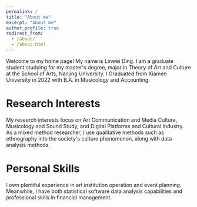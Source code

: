 ```yaml
---
permalink: /
title: "About me"
excerpt: "About me"
author_profile: true
redirect_from: 
  - /about/
  - /about.html
---
```


Welcome to my home page! My name is Linwei Ding. I am a graduate student studying for my master's degree, major in Theory of Art and Culture at the School of Arts, Nanjing University. I Graduated from Xiamen University in 2022 with B.A. in Musicology and Accounting. 

Research Interests
======
My research interests focus on Art Communication and Media Culture, Musicology and Sound Study, and Digital Platforms and Cultural Industry. As a mixed method researcher, I use qualitative methods such as ethnography into the society's culture phenomenon, along with data analysis methods.

Personal Skills
======
I own plentiful experience in art institution operation and event planning. Meanwhile, I have both statistical software data analysis capabilities and professional skills in financial management.
